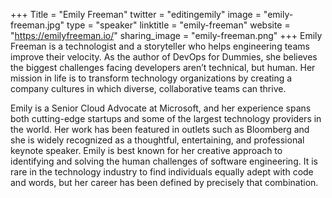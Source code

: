 +++
Title = "Emily Freeman"
twitter = "editingemily"
image = "emily-freeman.jpg"
type = "speaker"
linktitle = "emily-freeman"
website = "https://emilyfreeman.io/"
sharing_image = "emily-freeman.png"
+++
Emily Freeman is a technologist and a storyteller who helps engineering teams improve their velocity. As the author of DevOps for Dummies, she believes the biggest challenges facing developers aren’t technical, but human. Her mission in life is to transform technology organizations by creating a company cultures in which diverse, collaborative teams can thrive.

Emily is a Senior Cloud Advocate at Microsoft, and her experience spans both cutting-edge startups and some of the largest technology providers in the world. Her work has been featured in outlets such as Bloomberg and she is widely recognized as a thoughtful, entertaining, and professional keynote speaker. Emily is best known for her creative approach to identifying and solving the human challenges of software engineering. It is rare in the technology industry to find individuals equally adept with code and words, but her career has been defined by precisely that combination.

